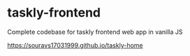 # taskly-frontend
Complete codebase for taskly frontend web app in vanilla JS

https://souravs17031999.github.io/taskly-home
